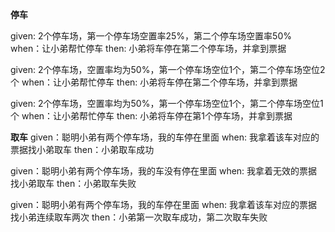 **停车**

given: 2个停车场，第一个停车场空置率25%，第二个停车场空置率50%
when：让小弟帮忙停车
then: 小弟将车停在第二个停车场，并拿到票据

given: 2个停车场，空置率均为50%，第一个停车场空位1个，第二个停车场空位2个
when：让小弟帮忙停车
then: 小弟将车停在第二个停车场，并拿到票据

given: 2个停车场，空置率均为50%，第一个停车场空位1个，第二个停车场空位1个
when：让小弟帮忙停车
then: 小弟将车停在第1个停车场，并拿到票据

**取车**
given：聪明小弟有两个停车场，我的车停在里面
when: 我拿着该车对应的票据找小弟取车
then：小弟取车成功

given：聪明小弟有两个停车场，我的车没有停在里面
when: 我拿着无效的票据找小弟取车
then：小弟取车失败

given：聪明小弟有两个停车场，我的车停在里面
when: 我拿着该车对应的票据找小弟连续取车两次
then：小弟第一次取车成功，第二次取车失败
